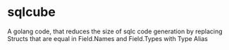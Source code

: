 # sqlcube
A golang code, that reduces the size of sqlc code generation by replacing Structs that are equal in Field.Names and Field.Types with Type Alias
